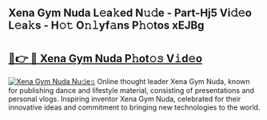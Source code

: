 ## Xena Gym Nuda L𝚎a𝚔ed N𝚞𝚍e - Part-Hj5 Vi𝚍𝚎o L𝚎a𝚔s - H𝚘𝚝 O𝚗𝚕yf𝚊ns P𝚑𝚘tos xEJBg

# <h2><a href="http://kf1sens.oniu.top/?m=Xena+Gym+Nuda">🔗👉 🔴 Xena Gym Nuda P𝚑ot𝚘𝚜 V𝚒d𝚎o</a></h2>

[![Xena Gym Nuda Nu𝚍e𝚜](https://i.imgur.com/0qMVB7G.gif)](http://kf1sens.oniu.top/?m=Xena+Gym+Nuda)
Online thought leader Xena Gym Nuda, known for publishing dance and lifestyle material, consisting of presentations and personal vlogs. Inspiring inventor Xena Gym Nuda, celebrated for their innovative ideas and commitment to bringing new technologies to the world.  
